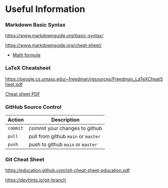 # Useful Information


### Markdown Basic Syntax

https://www.markdownguide.org/basic-syntax/

https://www.markdownguide.org/cheat-sheet/

- [Math formula](https://kapeli.com/cheat_sheets/LaTeX_Math_Symbols.docset/Contents/Resources/Documents/index)

### LaTeX Cheatsheet

https://people.cs.umass.edu/~freedman/resources/Freedman_LaTeXCheatSheet.pdf

[Cheat sheet PDF](http://www.utc.fr/~jlaforet/Suppl/latex-cheatsheet.pdf)

### GitHub Source Control

| Action | Description |
| - | - |
| `commit` | commit your changes to github |
| `pull` | pull from github `main` or `master` |
| `push` | push to github `main` or `master` |

### Git Cheat Sheet

https://education.github.com/git-cheat-sheet-education.pdf

https://devhints.io/git-branch
